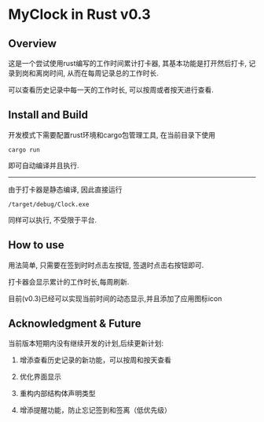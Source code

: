 # MyClock in Rust v0.3
## Overview

这是一个尝试使用rust编写的工作时间累计打卡器, 其基本功能是打开然后打卡, 记录到岗和离岗时间, 从而在每周记录总的工作时长.

可以查看历史记录中每一天的工作时长, 可以按周或者按天进行查看.

## Install and Build

开发模式下需要配置rust环境和cargo包管理工具, 在当前目录下使用

```shell
cargo run
```

即可自动编译并且执行.

---

由于打卡器是静态编译, 因此直接运行

```shell
/target/debug/Clock.exe
```

同样可以执行, 不受限于平台.

## How to use

用法简单, 只需要在签到时时点击左按钮, 签退时点击右按钮即可.

打卡器会显示累计的工作时长,每周刷新.

目前(v0.3)已经可以实现当前时间的动态显示,并且添加了应用图标icon

## Acknowledgment & Future

当前版本短期内没有继续开发的计划,后续更新计划:


1. 增添查看历史记录的新功能，可以按周和按天查看

2. 优化界面显示

3. 重构内部结构体声明类型

4. 增添提醒功能，防止忘记签到和签离（低优先级）

   